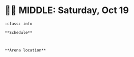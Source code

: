 # 🚴‍♀️ MIDDLE: Saturday, Oct 19

```{admonition} Main points
:class: info

**Schedule**



**Arena location**




```
